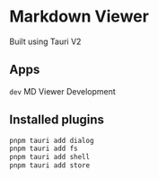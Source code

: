 # Markdown Viewer

Built using Tauri V2

## Apps

```dev``` MD Viewer Development 


## Installed plugins

```bash
pnpm tauri add dialog
pnpm tauri add fs
pnpm tauri add shell
pnpm tauri add store
```


